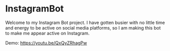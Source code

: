 # InstagramBot
Welcome to my Instagram Bot project. 
I have gotten busier with no little time and energy to be active on social media platforms, so I am making this bot to make me appear active on Instagram.

Demo: https://youtu.be/QxQyZRhagPw

